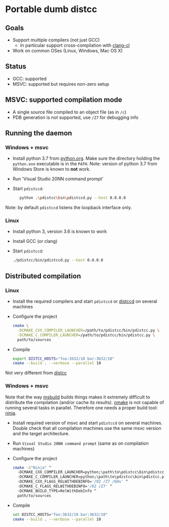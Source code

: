 # Portable dumb distcc

## Goals

* Support multiple compilers (not just GCC)
  * In particular support cross-compilation with [clang-cl](https://clang.llvm.org/docs/MSVCCompatibility.html)
* Work on common OSes (Linux, Windows, Mac OS X)

## Status

* GCC: supported
* MSVC: supported but requires non-zero setup

## MSVC: supported compilation mode

* A single source file compiled to an object file (as in `/c`)
* PDB generation is not supported, use `/Z7` for debugging info

## Running the daemon

### Windows + msvc

* Install python 3.7 from [python.org](https://www.python.org/downloads/release/python-374).
  Make sure the directory holding the `python.exe` executable is in the `PATH`.
  Note: version of python 3.7 from Windows Store is known to **not** work.

* Run 'Visual Studio 20NN command prompt'

* Start `pdistccd`:

  ```bash
     python .\pdistcc\bin\pdistccd.py --host 0.0.0.0
  ```

Note: by default `pdistccd` listens the loopback interface only.

### Linux

* Install python 3, version 3.6 is known to work
* Install GCC (or clang)
* Start `pdistccd`:

  ```bash
  ./pdistcc/bin/pdistccd.py --host 0.0.0.0
  ```


## Distributed compilation

### Linux

* Install the required compilers and start `pdistccd` or
  [distccd](https://github.com/distcc/distcc) on several machines

* Configure the project

  ```bash
  cmake \
    -DCMAKE_CXX_COMPILER_LAUNCHER=/path/to/pdistcc/bin/pdistcc.py \
    -DCMAKE_C_COMPILER_LAUNCHER=/path/to/pdistcc/bin/pdistcc.py \
    path/to/sources
  ```

* Compile

  ```bash
  export DISTCC_HOSTS="foo:3632/10 bar:3632/10"
  cmake --build . --verbose --parallel 10
  ```

Not very different from [distcc](https://github.com/distcc/distcc)


### Windows + msvc

Note that the way [msbuild](https://docs.microsoft.com/en-us/visualstudio/msbuild/msbuild?view=vs-2019)
builds things makes it extremely difficult to distribute the compilation (and/or cache its results).
[nmake](https://docs.microsoft.com/en-us/cpp/build/reference/nmake-reference?view=vs-2019) is not capable
of running several tasks in parallel. Therefore one needs a proper build tool: [ninja](https://ninja-build.org).

* Install required version of msvc and start `pdistccd` on several machines.
  Double check that all compilation machines use the same msvc version and
  the target architecture.

* Run `Visual Studio 20NN command prompt` (same as on compilation machines)

* Configure the project

  ```bash
  cmake -G"Ninja" ^
    -DCMAKE_CXX_COMPILER_LAUNCHER=python;\path\to\pdistcc\bin\pdistcc.py ^
    -DCMAKE_C_COMPILER_LAUNCHER=python;\path\to\pdistcc\bin\pdistcc.py ^
    -DCMAKE_CXX_FLAGS_RELWITHDEBINFO='/O2 /Z7 /EHs' ^
    -DCMAKE_C_FLAGS_RELWITHDEBINFO='/O2 /Z7' ^
    -DCMAKE_BUILD_TYPE=RelWithDebInfo ^
    path/to/sources
  ```

* Compile

  ```bash
  set DISTCC_HOSTS="foo:3632/10 bar:3632/10"
  cmake --build . --verbose --parallel 10
  ```

